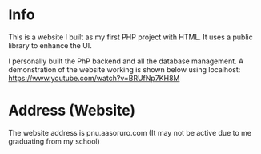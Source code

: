 # Info
This is a website I built as my first PHP project with HTML. It uses a public library to enhance the UI.

I personally built the PhP backend and all the database management. A demonstration of the website working is shown below using localhost:
https://www.youtube.com/watch?v=BRUfNp7KH8M

# Address (Website)
The website address is pnu.aasoruro.com (It may not be active due to me graduating from my school)
